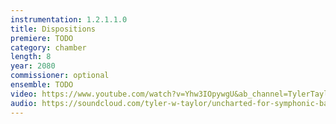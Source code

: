 ```yaml
---
instrumentation: 1.2.1.1.0
title: Dispositions
premiere: TODO
category: chamber
length: 8
year: 2080
commissioner: optional
ensemble: TODO
video: https://www.youtube.com/watch?v=Yhw3IOpywgU&ab_channel=TylerTaylorComposer
audio: https://soundcloud.com/tyler-w-taylor/uncharted-for-symphonic-band-2024
---
```


